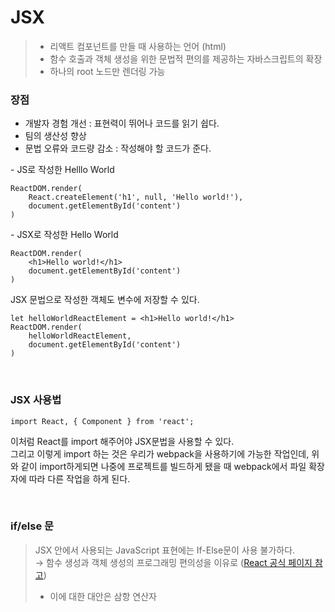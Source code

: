 # JSX

> - 리액트 컴포넌트를 만들 때 사용하는 언어 (html)
> - 함수 호출과 객체 생성을 위한 문법적 편의를 제공하는 자바스크립트의 확장 
> - 하나의 root 노드만 렌더링 가능

 ### 장점

- 개발자 경험 개선 : 표현력이 뛰어나 코드를 읽기 쉽다. 
- 팀의 생산성 향상
- 문법 오류와 코드량 감소 : 작성해야 할 코드가 준다. 

\- JS로 작성한 Helllo World
```
ReactDOM.render(
    React.createElement('h1', null, 'Hello world!'), 
    document.getElementById('content')
) 
```

\- JSX로 작성한 Hello World
```
ReactDOM.render(
    <h1>Hello world!</h1>
    document.getElementById('content')
)
```

JSX 문법으로 작성한 객체도 변수에 저장할 수 있다. 
```
let helloWorldReactElement = <h1>Hello world!</h1>
ReactDOM.render(
    helloWorldReactElement, 
    document.getElementById('content')
)
```
<br>

### JSX 사용법 
```
import React, { Component } from 'react'; 
```
이처럼 React를 import 해주어야 JSX문법을 사용할 수 있다. <br>
그리고 이렇게 import 하는 것은 우리가 webpack을 사용하기에 가능한 작업인데, 위와 같이 import하게되면 나중에 프로젝트를 빌드하게 됐을 때 webpack에서 파일 확장자에 따라 다른 작업을 하게 된다. 

<br>

### if/else 문

> JSX 안에서 사용되는 JavaScript 표현에는 If-Else문이 사용 불가하다. <br>
> → 함수 생성과 객체 생성의 프로그래밍 편의성을 이유로 ([React 공식 페이지 참고](https://react-cn.github.io/react/tips/if-else-in-JSX.html))
> - 이에 대한 대안은 삼항 연산자 